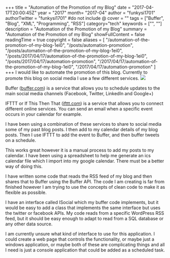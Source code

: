 +++
title = "Automation of the Promotion of my Blog"
date = "2017-04-17T20:00:45Z"
year = "2017"
month= "2017-04"
author = "funkysi1701"
authorTwitter = "funkysi1701" #do not include @
cover = ""
tags = ["Buffer", "Blog", "XML", "Programming", "RSS"]
category="tech"
keywords = ["", ""]
description =  "Automation of the Promotion of my Blog"
summary = "Automation of the Promotion of my Blog"
showFullContent = false
readingTime = true
copyright = false
aliases = [
    "/automation-of-the-promotion-of-my-blog-1ei0",
    "/posts/automation-promotion",
    "/posts/automation-of-the-promotion-of-my-blog-1ei0",
    "/posts/2017/04/17/automation-of-the-promotion-of-my-blog-1ei0",
    "/posts/2017/04/17/automation-promotion",
    "/2017/04/17/automation-of-the-promotion-of-my-blog-1ei0",
    "/2017/04/17/automation-promotion"
]
+++
I would like to automate the promotion of this blog. Currently to promote this blog on social media I use a few different services.
![](https://storageaccountblog9f5d.blob.core.windows.net/blazor/wp-content/uploads/2017/04/img-buffer-illustration-hub-960@2x.png?w=1780&ssl=1)

Buffer ([buffer.com](https://buffer.com)) is a service that allows you to schedule updates to the main social media channels (Facebook, Twitter, LinkedIn and Google+)

IFTTT or If This Then That ([ifttt.com](https://ifttt.com)) is a service that allows you to connect different online services. You can send an email when a specific event occurs in your calendar for example.

I have been using a combination of these services to share to social media some of my past blog posts. I then add to my calendar details of my blog posts. Then I use IFTTT to add the event to Buffer, and then buffer tweets on a schedule.

This works great however it is a manual process to add my posts to my calendar. I have been using a spreadsheet to help me generate an ics calendar file which I import into my google calendar. There must be a better way of doing this.

I have written some code that reads the RSS feed of my blog and then shares that to Buffer using the Buffer API. The code I am creating is far from finished however I am trying to use the concepts of clean code to make it as flexible as possible.

I have an interface called ISocial which my buffer code implements, but it would be easy to add a class that implements the same interface but uses the twitter or facebook APIs. My code reads from a specific WordPress RSS feed, but it should be easy enough to adapt to read from a SQL database or any other data source.

I am currently unsure what kind of interface to use for this application. I could create a web page that controls the functionality, or maybe just a windows application, or maybe both of these are complicating things and all I need is just a console application that could be added as a scheduled task.